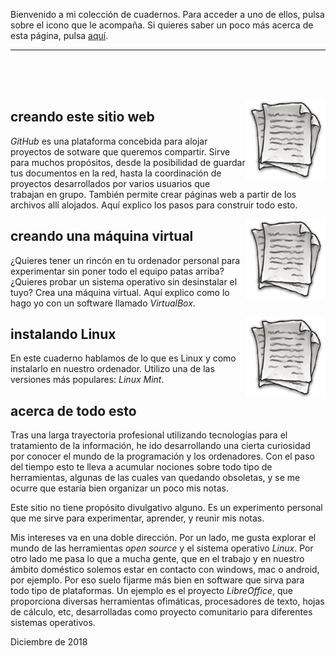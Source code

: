Bienvenido a mi colección de cuadernos. Para acceder a uno de ellos, pulsa sobre el icono que le acompaña. Si quieres saber un poco más acerca de esta página, pulsa [aquí](#acerca-de-todo-esto). 


<hr/>
<br/><br/><br/>



<a href="https://cuadernosdenotas.github.io/creandoestesitio/"><img src="enlace.png" alt="Cuadernos de notas" style="float:right"></a>
## creando este sitio web

*GitHub* es una plataforma concebida para alojar proyectos de sotware que queremos compartir. Sirve para muchos propósitos, desde la posibilidad de guardar tus documentos en la red, hasta la coordinación de proyectos desarrollados por varios usuarios que trabajan en grupo. También permite crear páginas web a partir de los archivos allí alojados. Aquí explico los pasos para construir todo esto.



<a href="https://cuadernosdenotas.github.io/virtualbox/"><img src="enlace.png" alt="Cuadernos de notas" style="float:right"></a>
## creando una máquina virtual

¿Quieres tener un rincón en tu ordenador personal para experimentar sin poner todo el equipo patas arriba? ¿Quieres probar un sistema operativo sin desinstalar el tuyo? Crea una máquina virtual. Aquí explico como lo hago yo con un software llamado *VirtualBox*.


<a href="https://cuadernosdenotas.github.io/instalarmint/"><img src="enlace.png" alt="Cuadernos de notas" style="float:right"></a>
## instalando Linux

En este cuaderno hablamos de lo que es Linux y como instalarlo en nuestro ordenador. Utilizo una de las versiones más populares: *Linux Mint*.



## acerca de todo esto
Tras una larga trayectoria profesional utilizando tecnologías para el tratamiento de la información, he ido desarrollando una cierta curiosidad por conocer el mundo de la programación y los ordenadores. Con el paso del tiempo esto te lleva a acumular nociones sobre todo tipo de herramientas, algunas de las cuales van quedando obsoletas, y se me ocurre que estaría bien organizar un poco mis notas.

Este sitio no tiene propósito divulgativo alguno. Es un experimento personal que me sirve para experimentar, aprender, y reunir mis notas.

Mis intereses va en una doble dirección. Por un lado, me gusta explorar el mundo de las herramientas *open source* y el sistema operativo *Linux*. Por otro lado me pasa lo que a mucha gente, que en el trabajo y en nuestro ámbito doméstico solemos estar en contacto con windows, mac o android, por ejemplo. Por eso suelo fijarme más bien en software que sirva para todo tipo de plataformas. Un ejemplo es el proyecto *LibreOffice*, que proporciona diversas herramientas ofimáticas, procesadores de texto, hojas de cálculo, etc, desarrolladas como proyecto comunitario para diferentes sistemas operativos.

Diciembre de 2018

